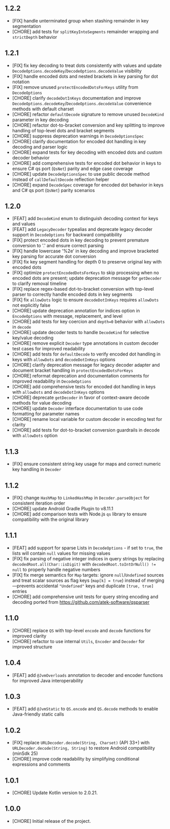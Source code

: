 ## 1.2.2

* [FIX] handle unterminated group when stashing remainder in key segmentation
* [CHORE] add tests for `splitKeyIntoSegments` remainder wrapping and `strictDepth` behavior

## 1.2.1

* [FIX] fix key decoding to treat dots consistently with values and update `DecodeOptions.decodeKey`/`DecodeOptions.decodeValue` visibility
* [FIX] handle encoded dots and nested brackets in key parsing for dot notation
* [FIX] remove unused `protectEncodedDotsForKeys` utility from `DecodeOptions`
* [CHORE] clarify `decodeDotInKeys` documentation and improve `DecodeOptions.decodeKey`/`DecodeOptions.decodeValue` convenience methods with default charset
* [CHORE] refactor `defaultDecode` signature to remove unused `DecodeKind` parameter in key decoding
* [CHORE]️ refactor dot-to-bracket conversion and key splitting to improve handling of top-level dots and bracket segments
* [CHORE] suppress deprecation warnings in `DecodeOptionsSpec`
* [CHORE] clarify documentation for encoded dot handling in key decoding and parser logic
* [CHORE] expand tests for key decoding with encoded dots and custom decoder behavior
* [CHORE] add comprehensive tests for encoded dot behavior in keys to ensure C# qs port (`QsNet`) parity and edge case coverage
* [CHORE] update `DecodeOptionsSpec` to use public decode method instead of `callDefaultDecode` reflection helper
* [CHORE] expand `DecodeSpec` coverage for encoded dot behavior in keys and C# qs port (`QsNet`) parity scenarios

## 1.2.0

* [FEAT] add `DecodeKind` enum to distinguish decoding context for keys and values
* [FEAT] add `LegacyDecoder` typealias and deprecate legacy decoder support in `DecodeOptions` for backward compatibility
* [FIX] protect encoded dots in key decoding to prevent premature conversion to '.' and ensure correct parsing
* [FIX] handle lowercase '%2e' in key decoding and improve bracketed key parsing for accurate dot conversion
* [FIX] fix key segment handling for depth 0 to preserve original key with encoded dots
* [FIX] optimize `protectEncodedDotsForKeys` to skip processing when no encoded dots are present; update deprecation message for `getDecoder` to clarify removal timeline
* [FIX] replace regex-based dot-to-bracket conversion with top-level parser to correctly handle encoded dots in key segments
* [FIX] fix `allowDots` logic to ensure `decodeDotInKeys` requires `allowDots` not explicitly false
* [CHORE] update deprecation annotation for indices option in `EncodeOptions` with message, replacement, and level
* [CHORE] add tests for key coercion and `depth=0` behavior with `allowDots` in `decode`
* [CHORE] update decoder tests to handle `DecodeKind` for selective key/value decoding
* [CHORE] remove explicit `Decoder` type annotations in custom decoder test cases for improved readability
* [CHORE] add tests for `defaultDecode` to verify encoded dot handling in keys with `allowDots` and `decodeDotInKeys` options
* [CHORE] clarify deprecation message for legacy decoder adapter and document bracket handling in `protectEncodedDotsForKeys`
* [CHORE] reformat deprecation and documentation comments for improved readability in `DecodeOptions`
* [CHORE] add comprehensive tests for encoded dot handling in keys with `allowDots` and `decodeDotInKeys` options
* [CHORE]️ deprecate `getDecoder` in favor of context-aware decode methods for value decoding
* [CHORE] update `Decoder` interface documentation to use code formatting for parameter names
* [CHORE] rename local variable for custom decoder in encoding test for clarity
* [CHORE] add tests for dot-to-bracket conversion guardrails in decode with `allowDots` option

## 1.1.3

* [FIX] ensure consistent string key usage for maps and correct numeric key handling in `Decoder`

## 1.1.2

* [FIX] change `HashMap` to `LinkedHashMap` in `Decoder.parseObject` for consistent iteration order
* [CHORE] update Android Gradle Plugin to v8.11.1
* [CHORE] add comparison tests with Node.js `qs` library to ensure compatibility with the original library

## 1.1.1

* [FEAT] add support for sparse Lists in `DecodeOptions` - if set to `true`, the lists will contain `null` values for missing values
* [FIX] fix parsing of negative integer indices in query strings by replacing `decodedRoot.all(Char::isDigit)` with `decodedRoot.toIntOrNull() != null` to properly handle negative numbers
* [FIX] fix merge semantics for `Map` targets: ignore `null`/`Undefined` sources and treat scalar sources as flag keys (`map[k] = true`) instead of merging—prevents accidental `"Undefined"` keys and duplicate `[true, true]` entries
* [CHORE] add comprehensive unit tests for query string encoding and decoding ported from https://github.com/atek-software/qsparser

## 1.1.0

* [CHORE] replace `QS` with top-level `encode` and `decode` functions for improved clarity
* [CHORE] refactor to use internal `Utils`, `Encoder` and `Decoder` for improved structure

## 1.0.4

* [FEAT] add `@JvmOverloads` annotation to decoder and encoder functions for improved Java interoperability

## 1.0.3

* [FEAT] add `@JvmStatic` to `QS.encode` and `QS.decode` methods to enable Java-friendly static calls

## 1.0.2

* [FIX] replace `URLDecoder.decode(String, Charset)` (API 33+) with `URLDecoder.decode(String, String)` to restore Android compatibility (minSdk 25)
* [CHORE] improve code readability by simplifying conditional expressions and comments

## 1.0.1

* [CHORE] Update Kotlin version to 2.0.21.

## 1.0.0

* [CHORE] Initial release of the project.
